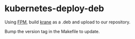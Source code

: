 # kubernetes-deploy-deb
Using [FPM](https://github.com/jordansissel/fpm),
build [krane](https://github.com/Shopify/krane)
as a .deb and upload to our repository.

Bump the version tag in the Makefile to update.
